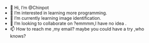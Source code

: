 - 👋 Hi, I’m @Chinpot
- 👀 I’m interested in learning more programming.
- 🌱 I’m currently learning image identification.
- 💞️ I’m looking to collaborate on ?emmmm,I have no idea .
- 📫 How to reach me ,my email? maybe you could have a try ,who knows?

<!---
Chinpot/Chinpot is a ✨ special ✨ repository because its `README.md` (this file) appears on your GitHub profile.
You can click the Preview link to take a look at your changes.
--->
